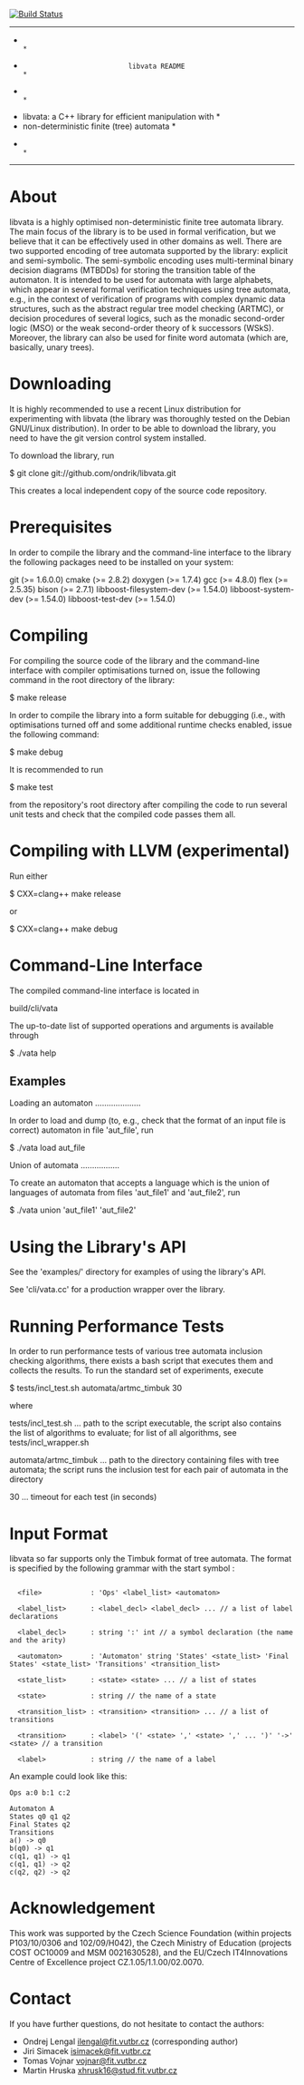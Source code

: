 [![Build Status](https://travis-ci.org/ondrik/libvata.svg?branch=master)](https://travis-ci.org/ondrik/libvata)
*****************************************************************************
*                                                                           *
*                               libvata README                              *
*                                                                           *
*  libvata: a C++ library for efficient manipulation with                   *
*  non-deterministic finite (tree) automata                                 *
*                                                                           *
*****************************************************************************

About
=====

libvata is a highly optimised non-deterministic finite tree automata library.
The main focus of the library is to be used in formal verification, but we
believe that it can be effectively used in other domains as well. There are
two supported encoding of tree automata supported by the library: explicit and
semi-symbolic. The semi-symbolic encoding uses multi-terminal binary decision
diagrams (MTBDDs) for storing the transition table of the automaton. It is
intended to be used for automata with large alphabets, which appear in several
formal verification techniques using tree automata, e.g., in the context of
verification of programs with complex dynamic data structures, such as the
abstract regular tree model checking (ARTMC), or decision procedures of
several logics, such as the monadic second-order logic (MSO) or the weak
second-order theory of k successors (WSkS). Moreover, the library can also be
used for finite word automata (which are, basically, unary trees).


Downloading
===========

It is highly recommended to use a recent Linux distribution for experimenting
with libvata (the library was thoroughly tested on the Debian GNU/Linux
distribution). In order to be able to download the library, you need to have
the git version control system installed.

To download the library, run

  $ git clone git://github.com/ondrik/libvata.git

This creates a local independent copy of the source code repository.


Prerequisites
=============

In order to compile the library and the command-line interface to the library
the following packages need to be installed on your system:

  git (>= 1.6.0.0)
  cmake (>= 2.8.2)
  doxygen (>= 1.7.4)
  gcc (>= 4.8.0)
  flex (>= 2.5.35)
  bison (>= 2.7.1)
  libboost-filesystem-dev (>= 1.54.0)
  libboost-system-dev (>= 1.54.0)
  libboost-test-dev (>= 1.54.0)


Compiling
=========

For compiling the source code of the library and the command-line
interface with compiler optimisations turned on, issue the following command
in the root directory of the library:

  $ make release

In order to compile the library into a form suitable for debugging (i.e., with
optimisations turned off and some additional runtime checks enabled, issue the
following command:

  $ make debug

It is recommended to run

  $ make test

from the repository's root directory after compiling the code to run several
unit tests and check that the compiled code passes them all.

Compiling with LLVM (experimental)
==================================

Run either

  $ CXX=clang++ make release

or 

  $ CXX=clang++ make debug

Command-Line Interface
======================

The compiled command-line interface is located in

  build/cli/vata

The up-to-date list of supported operations and arguments is available through

  $ ./vata help


Examples
--------

Loading an automaton
....................

In order to load and dump (to, e.g., check that the format of an
input file is correct) automaton in file 'aut_file', run

  $ ./vata load aut_file


Union of automata
.................

To create an automaton that accepts a language which is the union of languages
of automata from files 'aut_file1' and 'aut_file2', run

  $ ./vata union 'aut_file1' 'aut_file2'


Using the Library's API
=======================

See the 'examples/' directory for examples of using the library's API.

See 'cli/vata.cc' for a production wrapper over the library.


Running Performance Tests
=========================

In order to run performance tests of various tree automata inclusion checking
algorithms, there exists a bash script that executes them and collects the
results. To run the standard set of experiments, execute

  $ tests/incl_test.sh automata/artmc_timbuk 30

where

  tests/incl_test.sh     ... path to the script executable, the script also
                             contains the list of algorithms to evaluate; for
                             list of all algorithms, see tests/incl_wrapper.sh

  automata/artmc_timbuk  ... path to the directory containing files with tree
                             automata; the script runs the inclusion test for
                             each pair of automata in the directory

  30                     ... timeout for each test (in seconds)


Input Format
============

libvata so far supports only the Timbuk format of tree automata. The format is
specified by the following grammar with the start symbol <file>:

~~~~~~~~~~~~~~~~~~~~~~~~~~~~~~~~~~~~~~~~~~~~~~~~~~~~~~~~~~~~~~~~~~~~~~~~~~~~~~~

  <file>            : 'Ops' <label_list> <automaton>

  <label_list>      : <label_decl> <label_decl> ... // a list of label declarations

  <label_decl>      : string ':' int // a symbol declaration (the name and the arity)

  <automaton>       : 'Automaton' string 'States' <state_list> 'Final States' <state_list> 'Transitions' <transition_list>

  <state_list>      : <state> <state> ... // a list of states

  <state>           : string // the name of a state

  <transition_list> : <transition> <transition> ... // a list of transitions

  <transition>      : <label> '(' <state> ',' <state> ',' ... ')' '->' <state> // a transition

  <label>           : string // the name of a label

~~~~~~~~~~~~~~~~~~~~~~~~~~~~~~~~~~~~~~~~~~~~~~~~~~~~~~~~~~~~~~~~~~~~~~~~~~~~~~~

An example could look like this:

~~~~~~~~~~~~~~~~~~~~~
Ops a:0 b:1 c:2

Automaton A
States q0 q1 q2
Final States q2 
Transitions
a() -> q0
b(q0) -> q1
c(q1, q1) -> q1
c(q1, q1) -> q2
c(q2, q2) -> q2
~~~~~~~~~~~~~~~~~~~~~


Acknowledgement
===============

This work was supported by the Czech Science Foundation (within projects
P103/10/0306 and 102/09/H042), the Czech Ministry of Education (projects COST
OC10009 and MSM 0021630528), and the EU/Czech IT4Innovations Centre of
Excellence project CZ.1.05/1.1.00/02.0070.


Contact
=======

If you have further questions, do not hesitate to contact the authors:

  * Ondrej Lengal  <ilengal@fit.vutbr.cz> (corresponding author)
  * Jiri Simacek   <isimacek@fit.vutbr.cz>
  * Tomas Vojnar   <vojnar@fit.vutbr.cz>
  * Martin Hruska  <xhrusk16@stud.fit.vutbr.cz>
